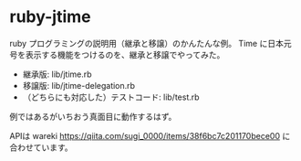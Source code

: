 # ruby-jtime

ruby プログラミングの説明用（継承と移譲）のかんたんな例。
Time に日本元号を表示する機能をつけるのを、継承と移譲でやってみた。

* 継承版: lib/jtime.rb
* 移譲版: lib/jtime-delegation.rb
* （どちらにも対応した）テストコード: lib/test.rb

例ではあるがいちおう真面目に動作するはず。

APIは wareki https://qiita.com/sugi_0000/items/38f6bc7c201170bece00 に合わせています。
